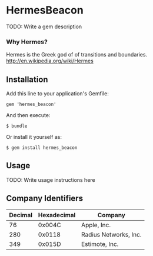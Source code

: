# HermesBeacon

TODO: Write a gem description

### Why Hermes?

Hermes is the Greek god of of transitions and boundaries. http://en.wikipedia.org/wiki/Hermes

## Installation

Add this line to your application's Gemfile:

    gem 'hermes_beacon'

And then execute:

    $ bundle

Or install it yourself as:

    $ gem install hermes_beacon

## Usage

TODO: Write usage instructions here

## Company Identifiers

Decimal | Hexadecimal | Company
--------|-------------|--------
     76 |      0x004C | Apple, Inc.
    280 |      0x0118 | Radius Networks, Inc.
    349 |      0x015D | Estimote, Inc.

